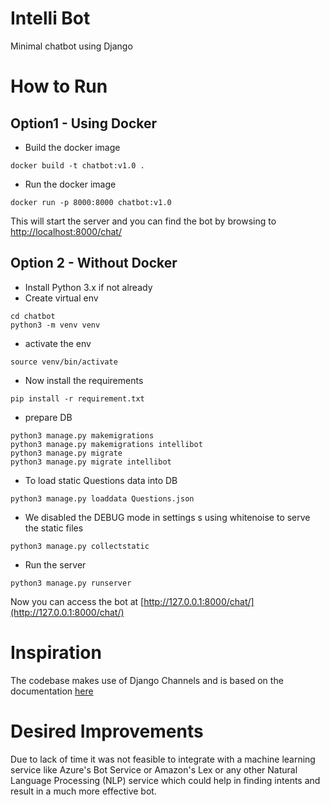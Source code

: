 # Intelli Bot
Minimal chatbot using Django

# How to Run

## Option1 - Using Docker
* Build the docker image
```
docker build -t chatbot:v1.0 .
``` 
* Run the docker image
```
docker run -p 8000:8000 chatbot:v1.0
```
This will start the server and you can find the bot by browsing to [http://localhost:8000/chat/ ](http://127.0.0.1:8000/chat/)

## Option 2 - Without Docker
* Install Python 3.x if not already
* Create virtual env
```
cd chatbot
python3 -m venv venv
```
* activate the env
```
source venv/bin/activate
```
* Now install the requirements
```
pip install -r requirement.txt
```
* prepare DB
```
python3 manage.py makemigrations
python3 manage.py makemigrations intellibot
python3 manage.py migrate
python3 manage.py migrate intellibot
```
* To load static Questions data into DB
```
python3 manage.py loaddata Questions.json
```
* We disabled the DEBUG mode in settings s using whitenoise to serve the static files
```
python3 manage.py collectstatic
```
* Run the server
```
python3 manage.py runserver
```
Now you can access the bot at [http://127.0.0.1:8000/chat/](http://127.0.0.1:8000/chat/)

# Inspiration
The codebase makes use of Django Channels and is based on the documentation [here](https://channels.readthedocs.io/en/latest/tutorial/part_2.html)

# Desired Improvements

Due to lack of time it was not feasible to integrate with a machine learning service like Azure's Bot Service or Amazon's Lex or any other Natural Language Processing (NLP) service which could help in finding intents and result in a much more effective bot. 
